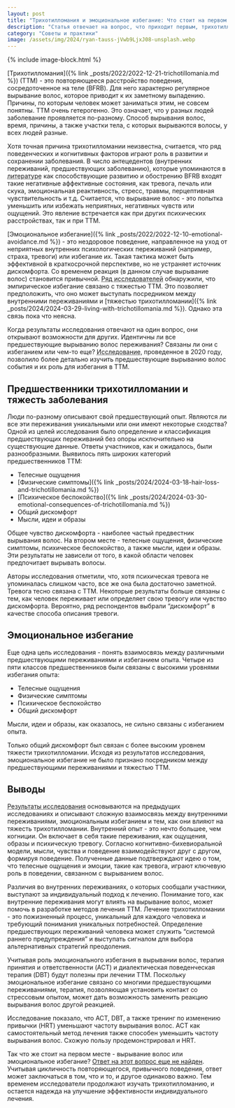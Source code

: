 ```yaml
---
layout: post
title: "Трихотилломания и эмоциональное избегание: Что стоит на первом месте?"
description: "Статья отвечает на вопрос, что приходит первым, трихотилломания или эмоциональное избегание"
category: "Советы и практики"
image: /assets/img/2024/ryan-tauss-jVwb9LjxJ08-unsplash.webp
---
```


{% include image-block.html %}


[Трихотилломания]({% link _posts/2022/2022-12-21-trichotillomania.md %}) (ТТМ) - это повторяющееся расстройство поведения, сосредоточенное на теле (BFRB). Для него характерно регулярное вырывание волос, которое приводит
к их заметному выпадению. Причины, по которым человек может заниматься этим, не совсем понятны. ТТМ очень гетерогенно. Это означает, что у разных людей заболевание 
проявляется по-разному. Способ вырывания волос, время, причины, а также участки тела, с которых вырываются волосы, у всех людей разные.

Хотя точная причина трихотилломании неизвестна, считается, что ряд поведенческих и когнитивных факторов играют роль в развитии и сохранении заболевания. В число 
антецедентов (внутренних переживаний, предшествующих заболеванию), которые упоминаются в 
<abbr title="Franklin, M. E., Zagrabbe, K., & Benavides, K. L. 
(2011). Trichotillomania and its treatment: a review and recommendations. Expert review of neurotherapeutics, 11(8), 1165–1174. https://doi.org/10.1586/ern.11.93" >литературе</abbr>
как способствующие развитию и обострению BFRB входят такие негативные аффективные состояния, как тревога, печаль или скука, эмоциональная реактивность, стресс, травмы, перцептивная чувствительность и т.д. 
Считается, что вырывание волос - это попытка уменьшить или избежать неприятных, негативных чувств или ощущений. Это явление встречается как при других психических расстройствах, так и при ТТМ.

[Эмоциональное избегание]({% link _posts/2022/2022-12-10-emotional-avoidance.md %}) - это нездоровое поведение, направленное на уход от неприятных внутренних психологических переживаний (например, страха, тревоги) или избегание их. 
Такая тактика может быть эффективной в краткосрочной перспективе, но не устраняет источник дискомфорта. Со временем реакция (в данном случае вырывание волос) 
становится привычной. <abbr title="Norberg, M. M., Wetterneck, C. T., Woods, D. W., & Conelea, C. A. (2007). Experiential avoidance as a mediator of relationships between cognitions and 
hair-pulling severity. Behavior Modification, 31(4), 367-381. https://www.researchgate.net/publication/6287162_Experiential_Avoidance_as_a_Mediator_of_Relationships_Between_Cognitions_and_Hair-Pulling_Severity">Ряд исследователей</abbr>
обнаружили, что эмпирическое избегание связано с тяжестью ТТМ. Это позволяет предположить, что оно может выступать 
посредником между внутренними переживаниями и [тяжестью трихотилломании]({% link _posts/2024/2024-03-29-living-with-trichotillomania.md %}). Однако эта связь пока что неясна.

Когда результаты исследования отвечают на один вопрос, они открывают возможности для других. Идентичны ли все предшествующие вырыванию волос переживания? 
Связаны ли они с избеганием или чем-то еще? <abbr title="Wetterneck, C., Singh, R. S., & Woods, D. W. (2020).
Hair pulling antecedents in trichotillomania: Their relationship with experiential avoidance. Bulletin of the Menninger Clinic, 84(1), 35–52. https://doi.org/10.1521/bumc_2020_84_01">Исследование</abbr>,
проведенное в 2020 году, позволило более детально изучить предшествующие вырыванию волос события и их роль для избегания в ТТМ.

## Предшественники трихотилломании и тяжесть заболевания

Люди по-разному описывают свой предшествующий опыт. Являются ли все эти переживания уникальными или они имеют некоторые сходства? 
Одной из целей исследования было определение и классификация предшествующих переживаний без опоры исключительно на существующие данные. 
Ответы участников, как и ожидалось, были разнообразными. Выявилось пять широких категорий предшественников ТТМ:

- Телесные ощущения
- [Физические симптомы]({% link _posts/2024/2024-03-18-hair-loss-and-trichotillomania.md %})
- [Психическое беспокойство]({% link _posts/2024/2024-03-30-emotional-consequences-of-trichotillomania.md %})
- Общий дискомфорт
- Мысли, идеи и образы

Общее чувство дискомфорта - наиболее частый предвестник вырывания волос. На втором месте - телесные ощущения, физические симптомы, 
психическое беспокойство, а также мысли, идеи и образы. Эти результаты не зависели от того, в какой области человек предпочитает вырывать волосы.

Авторы исследования отметили, что, хотя психическая тревога не упоминалась слишком часто, все же она была достаточно заметной.
Тревога тесно связана с ТТМ. Некоторые результаты больше связаны с тем, как человек переживает или определяет свою тревогу или чувство
дискомфорта. Вероятно, ряд респондентов выбрали “дискомфорт” в качестве способа описания тревоги.

## Эмоциональное избегание

Еще одна цель исследования - понять взаимосвязь между различными предшествующими переживаниями и избеганием опыта. Четыре 
из пяти классов предшественников были связаны с высокими уровнями избегания опыта:

- Телесные ощущения
- Физические симптомы
- Психическое беспокойство
- Общий дискомфорт

Мысли, идеи и образы, как оказалось, не сильно связаны с избеганием опыта.

Только общий дискомфорт был связан с более высоким уровнем тяжести трихотилломании. Исходя из результатов исследования, эмоциональное избегание не было 
признано посредником между предшествующими переживаниями и тяжестью ТТМ.

## Выводы

<abbr title="Wetterneck, C., Singh, R. S., & Woods, D. W. (2020). Hair pulling antecedents in trichotillomania: 
Their relationship with experiential avoidance. Bulletin of the Menninger Clinic, 84(1), 35–52. https://doi.org/10.1521/bumc_2020_84_01" >Результаты исследования</abbr> 
основываются на предыдущих исследованиях и описывают сложную взаимосвязь между внутренними переживаниями, 
эмоциональным избеганием и тем, как они влияют на тяжесть трихотилломании. Внутренний опыт - это нечто большее, чем когниции. Он включает в себя такие переживания,
как ощущения, образы и психическую тревогу. Согласно когнитивно-бихевиоральной модели, мысли, чувства и поведение взаимодействуют друг с другом, 
формируя поведение. Полученные данные подтверждают идею о том, что телесные ощущения и эмоции, такие как тревога, играют ключевую роль в поведении, связанном с вырыванием волос.

Различия во внутренних переживаниях, о которых сообщали участники, выступают за индивидуальный подход к лечению. Понимание того, как внутренние 
переживания могут влиять на вырывание волос, может помочь в разработке методов лечения ТТМ. Лечение трихотилломании - это пожизненный процесс,
уникальный для каждого человека и требующий понимания уникальных потребностей. Определение предшествующих переживаний человека может служить “системой раннего предупреждения” 
и выступать сигналом для выбора альтернативных стратегий преодоления.

Учитывая роль эмоционального избегания в вырывании волос, терапия принятия и ответственности (ACT) и диалектическая поведенческая терапия (DBT) будут
полезны при лечении ТТМ. Поскольку эмоциональное избегание связано со многими предшествующими переживаниями, терапия, позволяющая установить контакт со стрессовым опытом, 
может дать возможность заменить реакцию вырывания волос другой реакцией.

Исследование показало, что ACT, DBT, а также тренинг по изменению привычки (HRT) уменьшают частоту вырывания волос. ACT как самостоятельный метод лечения 
также способен уменьшить частоту вырывания волос. Схожую пользу продемонстрировал и HRT.

Так что же стоит на первом месте - вырывание волос или эмоциональное избегание? <ins>Ответ на этот вопрос еще не найден</ins>. Учитывая цикличность повторяющегося, 
привычного поведения, ответ может заключаться в том, что и то, и другое одинаково важно. Тем временем исследователи продолжают изучать трихотилломанию, и 
остается надежда на улучшение эффективности индивидуального лечения.
